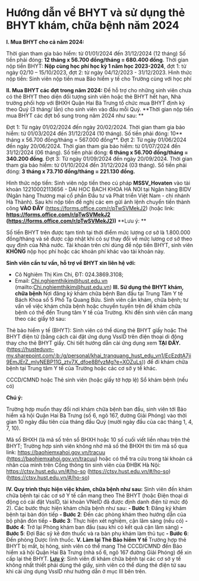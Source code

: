 # Hướng dẫn về BHYT và sử dụng thẻ BHYT khám, chữa bệnh năm 2024

**I. Mua BHYT cho cả năm 2024:**

Thời gian tham gia bảo hiểm: từ 01/01/2024 đến 31/12/2024 (12 tháng)
Số tiền phải đóng: **12 tháng x 56.700 đồng/tháng = 680.400 đồng**.
Thời gian nộp tiền BHYT: **Nộp cùng học phí học kỳ 1 năm học 2023-2024**, đợt 1: từ ngày 02/10 – 15/10/2023, đợt 2: từ ngày 04/12/2023 - 31/12/2023.
Hình thức nộp tiền: Sinh viên nộp tiền mua Bảo hiểm y tế cho Trường cùng với học phí

**II. Mua BHYT các đợt trong năm 2024:**
Để hỗ trợ cho những sinh viên chưa có thẻ BHYT theo diện đối tượng sinh viên hoặc thẻ BHYT hết hạn, Nhà trường phối hợp với BHXH Quận Hai Bà Trưng tổ chức mua BHYT định kỳ theo Quý (3 tháng/ lần) cho sinh viên vào đầu mỗi Quý.
**Thời gian nộp tiền mua BHYT các đợt bổ sung trong năm 2024 như sau: **

Đợt 1: Từ ngày 01/02/2024 đến ngày 20/02/2024. Thời gian tham gia bảo hiểm: từ 01/03/2024 đến 31/12/2024 (10 tháng). Số tiền phải đóng: 10** tháng x 56.700 đồng/tháng = 567.000 đồng**.
Đợt 2: Từ ngày 01/06/2024 đến ngày 20/06/2024. Thời gian tham gia bảo hiểm: từ 01/07/2024 đến 31/12/2024 (06 tháng). Số tiền phải đóng: **6 tháng x 56.700 đồng/tháng = 340.200 đồng**.
Đợt 3: Từ ngày 01/09/2024 đến ngày 20/09/2024. Thời gian tham gia bảo hiểm: từ 01/10/2024 đến 31/12/2024 (03 tháng). Số tiền phải đóng: **3 tháng x 73.710 đồng/tháng = 221.130 đồng.**

Hình thức nộp tiền: Sinh viên nộp tiền theo cú pháp **MSSV_Hovaten** vào tài khoản 12210002113656 - DAI HOC BACH KHOA HA NOI tại Ngân hàng BIDV (Ngân hàng Thương mại cổ phần Đầu tư và Phát triển Việt Nam - chi nhánh Hà Thành). Sau khi nộp tiền đề nghị các em gửi ảnh lệnh chuyển tiền thành công **VÀO ĐÂY** (https://forms.office.com/r/pTwSVMekJ2) (hoặc  link: **https://forms.office.com/r/pTwSVMekJ2 (https://forms.office.com/r/pTwSVMekJ2))**
**Lưu ý: **

Số tiền BHYT trên được tạm tính tại thời điểm mức lương cơ sở là 1.800.000 đồng/tháng và sẽ được cập nhật khi có sự thay đổi về mức lương cơ sở theo quy định của Nhà nước.
Tài khoản trên chỉ dùng để nộp tiền BHYT, sinh viên **KHÔNG** nộp học phí hoặc các khoản phí khác vào tài khoản này.

**Sinh viên cần tư vấn, hỗ trợ về BHYT xin liên hệ với:**
- Cô Nghiêm Thị Kim Chi, ĐT: 024.3869.3108;
- Email: Chi.nghiemthikim@hust.edu.vn (mailto:Chi.nghiemthikim@hust.edu.vn)
**III. Sử dụng thẻ BHYT khám, chữa bệnh**
Nơi đăng ký khám chữa bệnh Ban đầu tại Trung Tâm Y tế Bách Khoa số 5 Phố Tạ Quang Bửu. Sinh viên cần khám, chữa bệnh; tư vấn về việc khám chữa bệnh hoặc chuyển tuyến trên để khám chữa bệnh có thể đến Trung tâm Y tế của Trường. Khi đến sinh viên cần mang theo các giấy tờ sau:

Thẻ bảo hiểm y tế (BHYT): Sinh viên có thể dùng thẻ BHYT giấy hoặc Thẻ BHYT điện tử (bằng cách cài đặt ứng dụng VssID trên điện thoại di động thay cho thẻ BHYT giấy. Chi tiết hướng dẫn cài ứng dụng xem **TẠI ĐÂY.** (https://husteduvn-my.sharepoint.com/:b:/g/personal/khai_tranquang_hust_edu_vn1/EcEzdtA7ji9EmJErZ_mlyNEBP11G_ztv7X_dfoe8BfvzMg?e=XOZuLs)) để đi khám chữa bệnh tại Trung tâm Y tế của Trường hoặc các cơ sở y tế khác. 

CCCD/CMND hoặc Thẻ sinh viên (hoặc giấy tờ hợp lệ)
Sổ khám bệnh (nếu có)

**Chú ý:** 

Trường hợp muốn thay đổi nơi khám chữa bệnh ban đầu, sinh viên tới Bảo hiểm xã hội Quận Hai Bà Trưng (số 6, ngõ 167, đường Giải Phóng) vào thời gian 10 ngày đầu tiên của tháng đầu Quý (mười ngày đầu của các tháng 1, 4, 7, 10).

Mã số BHXH (là mã số trên sổ BHXH hoặc 10 số cuối viết liền nhau trên thẻ BHYT; Trường hợp sinh viên không nhớ mã số thẻ BHXH thì tìm mã số qua link:
 https://baohiemxahoi.gov.vn/tracuu (https://baohiemxahoi.gov.vn/tracuu) 
hoặc có thể tra cứu trong tài khoản cá nhân của mình trên Cổng thông tin sinh viên của ĐHBK Hà Nội:
https://ctsv.hust.edu.vn/#/ho-so (https://ctsv.hust.edu.vn/#/ho-so)  (https://ctsv.hust.edu.vn/#/ho-so)

**IV. Quy trình thực hiện việc khám, chữa bệnh như sau:**
Sinh viên đến khám chữa bệnh tại các cơ sở Y tế cần mang theo Thẻ BHYT (hoặc Điện thoại di động có cài đặt VssID, tài khoản VNeID đã được định danh điện tử mức độ 2). Các bước thực hiện khám chữa bệnh như sau:
**- Bước 1**: Đăng ký khám bệnh tại bàn đón tiếp
**- Bước 2**: Đến các phòng khám theo hướng dẫn của bộ phận đón tiếp
**- Bước 3**: Thực hiện xét nghiệm, cận lâm sàng (nếu có)
**- Bước 4**: Trở lại Phòng khám ban đầu (sau khi có kết quả cận lâm sàng)
**- Bước 5**: Đợi Bác sỹ kê đơn thuốc và ra bàn phụ khám làm thủ tục
**- Bước 6**: Đến phòng Dược lĩnh thuốc.
**V. Làm lại Thẻ Bảo hiểm Y tế**
Trường hợp thẻ BHYT bị mất, bị hỏng, sinh viên có thể mang Thẻ CCCD/CMND đến Bảo hiểm xã hội Quận Hai Bà Trưng (nhà số 6, ngõ 167 đường Giải Phóng) để xin cấp lại thẻ BHYT.
**<u>Lưu ý</u>**: Sinh viên đi khám chữa bệnh tại các cơ sở y tế không nhất thiết phải dùng thẻ giấy, sinh viên có thể dùng thẻ điện tử sau khi cài ứng dụng VssID như hướng dẫn ở mục III bên trên.